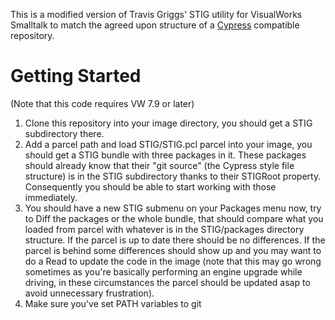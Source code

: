 This is a modified version of Travis Griggs' STIG utility for VisualWorks Smalltalk to match the agreed upon structure of a [Cypress](https://github.com/CampSmalltalk/Cypress) compatible repository.

# Getting Started

(Note that this code requires VW 7.9 or later)

1. Clone this repository into your image directory, you should get a STIG subdirectory there.
2. Add a parcel path and load STIG/STIG.pcl parcel into your image, you should get a STIG bundle with three packages in it. These packages should already know that their "git source" (the Cypress style file structure) is in the STIG subdirectory thanks to their STIGRoot property. Consequently you should be able to start working with those immediately.
3. You should have a new STIG submenu on your Packages menu now, try to Diff the packages or the whole bundle, that should compare what you loaded from parcel with whatever is in the STIG/packages directory structure. If the parcel is up to date there should be no differences. If the parcel is behind some differences should show up and you may want to do a Read to update the code in the image (note that this may go wrong sometimes as you're basically performing an engine upgrade while driving, in these circumstances the parcel should be updated asap to avoid unnecessary frustration).
4. Make sure you've set PATH variables to git